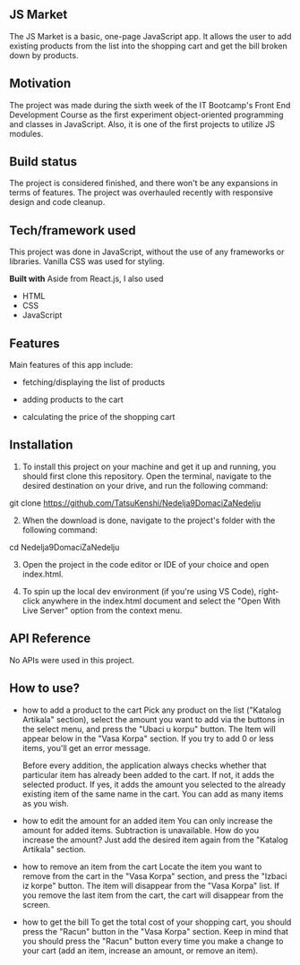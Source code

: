 ## JS Market

The JS Market is a basic, one-page JavaScript app. It allows the user to add existing products from the list into the shopping cart and get the bill broken down by products.

## Motivation

The project was made during the sixth week of the IT Bootcamp's Front End Development Course as the first experiment object-oriented programming and classes in JavaScript. Also, it is one of the first projects to utilize JS modules.

## Build status

The project is considered finished, and there won't be any expansions in terms of features. The project was overhauled recently with responsive design and code cleanup.

## Tech/framework used

This project was done in JavaScript, without the use of any frameworks or libraries. Vanilla CSS was used for styling.

<b>Built with</b>
Aside from React.js, I also used

- HTML
- CSS
- JavaScript

## Features

Main features of this app include:

- fetching/displaying the list of products

- adding products to the cart

- calculating the price of the shopping cart

## Installation

1. To install this project on your machine and get it up and running, you should first clone this repository. Open the terminal, navigate to the desired destination on your drive, and run the following command:

git clone https://github.com/TatsuKenshi/Nedelja9DomaciZaNedelju

2. When the download is done, navigate to the project's folder with the following command:

cd Nedelja9DomaciZaNedelju

3. Open the project in the code editor or IDE of your choice and open index.html.

4. To spin up the local dev environment (if you're using VS Code), right-click anywhere in the index.html document and select the "Open With Live Server" option from the context menu.

## API Reference

No APIs were used in this project.

## How to use?

- how to add a product to the cart
  Pick any product on the list ("Katalog Artikala" section), select the amount you want to add via the buttons in the select menu, and press the "Ubaci u korpu" button. The Item will appear below in the "Vasa Korpa" section. If you try to add 0 or less items, you'll get an error message.

  Before every addition, the application always checks whether that particular item has already been added to the cart. If not, it adds the selected product. If yes, it adds the amount you selected to the already existing item of the same name in the cart. You can add as many items as you wish.

- how to edit the amount for an added item
  You can only increase the amount for added items. Subtraction is unavailable. How do you increase the amount? Just add the desired item again from the "Katalog Artikala" section.

- how to remove an item from the cart
  Locate the item you want to remove from the cart in the "Vasa Korpa" section, and press the "Izbaci iz korpe" button. The item will disappear from the "Vasa Korpa" list. If you remove the last item from the cart, the cart will disappear from the screen.

- how to get the bill
  To get the total cost of your shopping cart, you should press the "Racun" button in the "Vasa Korpa" section. Keep in mind that you should press the "Racun" button every time you make a change to your cart (add an item, increase an amount, or remove an item).
